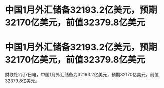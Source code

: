 # 中国1月外汇储备32193.2亿美元，预期32170亿美元，前值32379.8亿美元

# 中国1月外汇储备32193.2亿美元，预期32170亿美元，前值32379.8亿美元

财联社2月7日电，中国1月外汇储备为32193.2亿美元，预期32170亿美元，前值32379.8亿美元。

